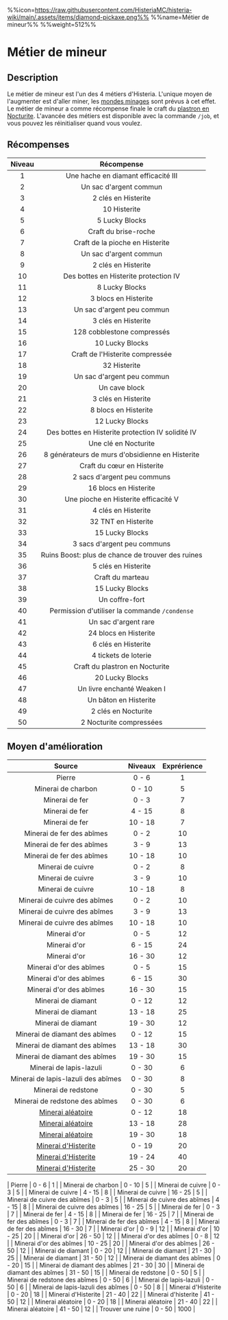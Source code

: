 %%icon=https://raw.githubusercontent.com/HisteriaMC/histeria-wiki/main/.assets/items/diamond-pickaxe.png%%
%%name=Métier de mineur%%
%%weight=512%%

# Métier de mineur
## Description
Le métier de mineur est l'un des 4 métiers d'Histeria. L'unique moyen de l'augmenter est d'aller miner, les [mondes minages](https://histeria.fr/wiki/4-gameplay/minage-servers) sont prévus à cet effet.
Le métier de mineur a comme récompense finale le craft du [plastron en Nocturite](https://histeria.fr/wiki/2-equipement/nocturite-chestplate).
L'avancée des métiers est disponible avec la commande `/job`, et vous pouvez les réinitialiser quand vous voulez.

## Récompenses

| Niveau | Récompense |
|:---:|:---:|
| 1 | Une hache en diamant efficacité III |
| 2 | Un sac d'argent commun |
| 3 | 2 clés en Histerite |
| 4 | 10 Histerite |
| 5 | 5 Lucky Blocks |
| 6 | Craft du brise-roche |
| 7 | Craft de la pioche en Histerite |
| 8 | Un sac d'argent commun |
| 9 | 2 clés en Histerite |
| 10 | Des bottes en Histerite protection IV |
| 11 | 8 Lucky Blocks |
| 12 | 3 blocs en Histerite |
| 13 | Un sac d'argent peu commun |
| 14 | 3 clés en Histerite |
| 15 | 128 cobblestone compressés |
| 16 | 10 Lucky Blocks |
| 17 | Craft de l'Histerite compressée |
| 18 | 32 Histerite |
| 19 | Un sac d'argent peu commun |
| 20 | Un cave block |
| 21 | 3 clés en Histerite |
| 22 | 8 blocs en Histerite |
| 23 | 12 Lucky Blocks |
| 24 | Des bottes en Histerite protection IV solidité IV |
| 25 | Une clé en Nocturite |
| 26 | 8 générateurs de murs d'obsidienne en Histerite |
| 27 | Craft du cœur en Histerite |
| 28 | 2 sacs d'argent peu communs |
| 29 | 16 blocs en Histerite |
| 30 | Une pioche en Histerite efficacité V |
| 31 | 4 clés en Histerite |
| 32 | 32 TNT en Histerite |
| 33 | 15 Lucky Blocks |
| 34 | 3 sacs d'argent peu communs |
| 35 | Ruins Boost: plus de chance de trouver des ruines |
| 36 | 5 clés en Histerite |
| 37 | Craft du marteau |
| 38 | 15 Lucky Blocks |
| 39 | Un coffre-fort |
| 40 | Permission d'utiliser la commande `/condense` |
| 41 | Un sac d'argent rare |
| 42 | 24 blocs en Histerite |
| 43 | 6 clés en Histerite |
| 44 | 4 tickets de loterie |
| 45 | Craft du plastron en Nocturite |
| 46 | 20 Lucky Blocks |
| 47 | Un livre enchanté Weaken I |
| 48 | Un bâton en Histerite |
| 49 | 2 clés en Nocturite |
| 50 | 2 Nocturite compressées |

## Moyen d'amélioration

| Source | Niveaux | Exprérience |
|:---:|:---:|:---:|
| Pierre | 0 - 6 | 1 |
| Minerai de charbon | 0 - 10 | 5 |
| Minerai de fer | 0 - 3 | 7 |
| Minerai de fer | 4 - 15 | 8 |
| Minerai de fer | 10 - 18 | 7 |
| Minerai de fer des abîmes | 0 - 2 | 10 |
| Minerai de fer des abîmes | 3 - 9 | 13 |
| Minerai de fer des abîmes | 10 - 18 | 10 |
| Minerai de cuivre | 0 - 2 | 8 |
| Minerai de cuivre | 3 - 9 | 10 |
| Minerai de cuivre | 10 - 18 | 8 |
| Minerai de cuivre des abîmes | 0 - 2 | 10 |
| Minerai de cuivre des abîmes | 3 - 9 | 13 |
| Minerai de cuivre des abîmes | 10 - 18 | 10 |
| Minerai d'or | 0 - 5 | 12 |
| Minerai d'or | 6 - 15 | 24 |
| Minerai d'or | 16 - 30 | 12 |
| Minerai d'or des abîmes | 0 - 5 | 15 |
| Minerai d'or des abîmes | 6 - 15 | 30 |
| Minerai d'or des abîmes | 16 - 30 | 15 |
| Minerai de diamant | 0 - 12 | 12 |
| Minerai de diamant | 13 - 18 | 25 |
| Minerai de diamant | 19 - 30 | 12 |
| Minerai de diamant des abîmes | 0 - 12 | 15 |
| Minerai de diamant des abîmes | 13 - 18 | 30 |
| Minerai de diamant des abîmes | 19 - 30 | 15 |
| Minerai de lapis-lazuli | 0 - 30 | 6 |
| Minerai de lapis-lazuli des abîmes | 0 - 30 | 8 |
| Minerai de redstone | 0 - 30 | 5 |
| Minerai de redstone des abîmes | 0 - 30 | 6 |
| [Minerai aléatoire](https://histeria.fr/wiki/1-ressources/random-ore) | 0 - 12 | 18 |
| [Minerai aléatoire](https://histeria.fr/wiki/1-ressources/random-ore) | 13 - 18 | 28 |
| [Minerai aléatoire](https://histeria.fr/wiki/1-ressources/random-ore) | 19 - 30 | 18 |
| [Minerai d'Histerite](https://histeria.fr/wiki/1-ressources/histerite-ore) | 0 - 19 | 20 |
| [Minerai d'Histerite](https://histeria.fr/wiki/1-ressources/histerite-ore) | 19 - 24 | 40 |
| [Minerai d'Histerite](https://histeria.fr/wiki/1-ressources/histerite-ore) | 25 - 30 | 20 |


| Pierre | 0 - 6 | 1 |
| Minerai de charbon | 0 - 10 | 5 |
| Minerai de cuivre | 0 - 3 | 5 |
| Minerai de cuivre | 4 - 15 | 8 |
| Minerai de cuivre | 16 - 25 | 5 |
| Minerai de cuivre des abîmes | 0 - 3 | 5 |
| Minerai de cuivre des abîmes | 4 - 15 | 8 |
| Minerai de cuivre des abîmes | 16 - 25 | 5 |
| Minerai de fer | 0 - 3 | 7 |
| Minerai de fer | 4 - 15 | 8 |
| Minerai de fer | 16 - 25 | 7 |
| Minerai de fer des abîmes | 0 - 3 | 7 |
| Minerai de fer des abîmes | 4 - 15 | 8 |
| Minerai de fer des abîmes | 16 - 30 | 7 |
| Minerai d'or | 0 - 9 | 12 |
| Minerai d'or | 10 - 25 | 20 |
| Minerai d'or | 26 - 50 | 12 |
| Minerai d'or des abîmes | 0 - 8 | 12 |
| Minerai d'or des abîmes | 10 - 25 | 20 |
| Minerai d'or des abîmes | 26 - 50 | 12 |
| Minerai de diamant | 0 - 20 | 12 |
| Minerai de diamant | 21 - 30 | 25 |
| Minerai de diamant | 31 - 50 | 12 |
| Minerai de diamant des abîmes | 0 - 20 | 15 |
| Minerai de diamant des abîmes | 21 - 30 | 30 |
| Minerai de diamant des abîmes | 31 - 50 | 15 |
| Minerai de redstone | 0 - 50 | 5 |
| Minerai de redstone des abîmes | 0 - 50 | 6 |
| Minerai de lapis-lazuli | 0 - 50 | 6 |
| Minerai de lapis-lazuli des abîmes | 0 - 50 | 8 |
| Minerai d'Histerite | 0 - 20 | 18 |
| Minerai d'Histerite | 21 - 40 | 22 |
| Minerai d'histerite | 41 - 50 | 12 |
| Minerai aléatoire | 0 - 20 | 18 |
| Minerai aléatoire | 21 - 40 | 22 |
| Minerai aléatoire | 41 - 50 | 12 |
| Trouver une ruine | 0 - 50 | 1000 |
